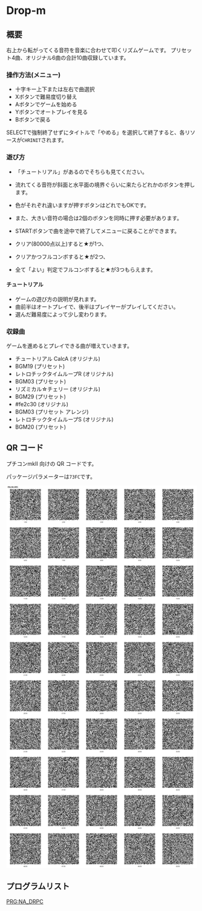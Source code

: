 # Drop-m
## 概要
右上から転がってくる音符を音楽に合わせて叩くリズムゲームです。
プリセット4曲、オリジナル6曲の合計10曲収録しています。

### 操作方法(メニュー)
* 十字キー上下または左右で曲選択
* Xボタンで難易度切り替え
* Aボタンでゲームを始める
* Yボタンでオートプレイを見る
* Bボタンで戻る

SELECTで強制終了せずにタイトルで「やめる」を選択して終了すると、各リソースが`CHRINIT`されます。

### 遊び方
* 「チュートリアル」があるのでそちらも見てください。
* 流れてくる音符が斜面と水平面の境界ぐらいに来たらどれかのボタンを押します。
* 色がそれぞれ違いますが押すボタンはどれでもOKです。
* また、大きい音符の場合は2個のボタンを同時に押す必要があります。
* STARTボタンで曲を途中で終了してメニューに戻ることができます。

* クリア(80000点以上)すると★が1つ、
* クリアかつフルコンボすると★が2つ、
* 全て「よい」判定でフルコンボすると★が3つもらえます。

#### チュートリアル
* ゲームの遊び方の説明が見れます。
* 曲前半はオートプレイで、後半はプレイヤーがプレイしてください。
* 選んだ難易度によって少し変わります。

### 収録曲
ゲームを進めるとプレイできる曲が増えていきます。
* チュートリアル CalcA (オリジナル)
* BGM19 (プリセット)
* レトロチックタイムループR (オリジナル)
* BGM03 (プリセット)
* リズミカル☆チェリー (オリジナル)
* BGM29 (プリセット)
* #fe2c30 (オリジナル)
* BGM03 (プリセット アレンジ)
* レトロチックタイムループS (オリジナル)
* BGM20 (プリセット)

## QR コード
プチコンmkII 向けの QR コードです。

パッケージパラメーターは`73FC`です。

![qr.png](./qr.png)

## プログラムリスト

[PRG:NA_DRPC](NA_DRPC.prg)

